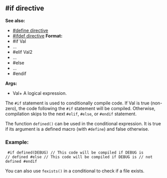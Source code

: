 ## #if directive
**See also:**
+   [#define directive](/ref/DM/preprocessor/define.md) 
+   [#ifdef directive](/ref/DM/preprocessor/ifdef.md) <!-- -->
**Format:**
+   #if Val
+   \...
+   #elif Val2
+   \...
+   #else
+   \...
+   #endif
<!-- -->
**Args:**
+   Val+ A logical expression.


The `#if` statement is used to conditionally compile code. If
Val is true (non-zero), the code following the `#if` statement will be
compiled. Otherwise, compilation skips to the next `#elif`, `#else`, or
`#endif` statement. 

The function `defined()` can be used in the
conditional expression. It is true if its argument is a defined macro
(with `#define`) and false otherwise.
### Example:

```
 #if defined(DEBUG) // This code will be compiled if DEBUG is
// defined #else // This code will be compiled if DEBUG is // not
defined #endif 
```
 

You can also use `fexists()` in a
conditional to check if a file exists.